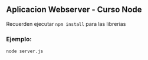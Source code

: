 ## Aplicacion Webserver - Curso Node

Recuerden ejecutar ```npm install``` para las librerias

### Ejemplo:
```
node server.js
```
